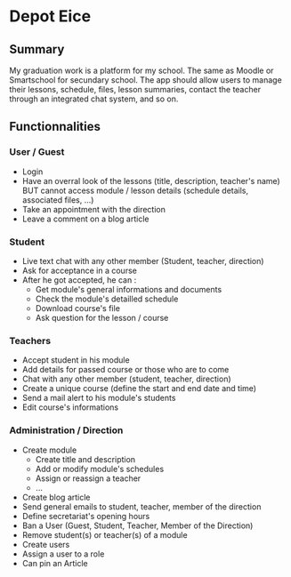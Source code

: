 # Depot Eice

## Summary

My graduation work is a platform for my school. The same as Moodle or Smartschool for secundary school. The app should allow users to manage their lessons, schedule, files, lesson summaries, contact the teacher through an integrated chat system, and so on.

## Functionnalities

### User / Guest

- Login
- Have an overral look of the lessons (title, description, teacher's name) BUT cannot access module / lesson details (schedule details, associated files, ...)
- Take an appointment with the direction
- Leave a comment on a blog article

### Student

- Live text chat with any other member (Student, teacher, direction)
- Ask for acceptance in a course
- After he got accepted, he can :
  - Get module's general informations and documents
  - Check the module's detailled schedule
  - Download course's file
  - Ask question for the lesson / course

### Teachers

- Accept student in his module
- Add details for passed course or those who are to come
- Chat with any other member (student, teacher, direction)
- Create a unique course (define the start and end date and time)
- Send a mail alert to his module's students
- Edit course's informations

### Administration / Direction

- Create module
  - Create title and description
  - Add or modify module's schedules
  - Assign or reassign a teacher
  - ...
- Create blog article
- Send general emails to student, teacher, member of the direction
- Define secretariat's opening hours
- Ban a User (Guest, Student, Teacher, Member of the Direction)
- Remove student(s) or teacher(s) of a module
- Create users
- Assign a user to a role
- Can pin an Article

